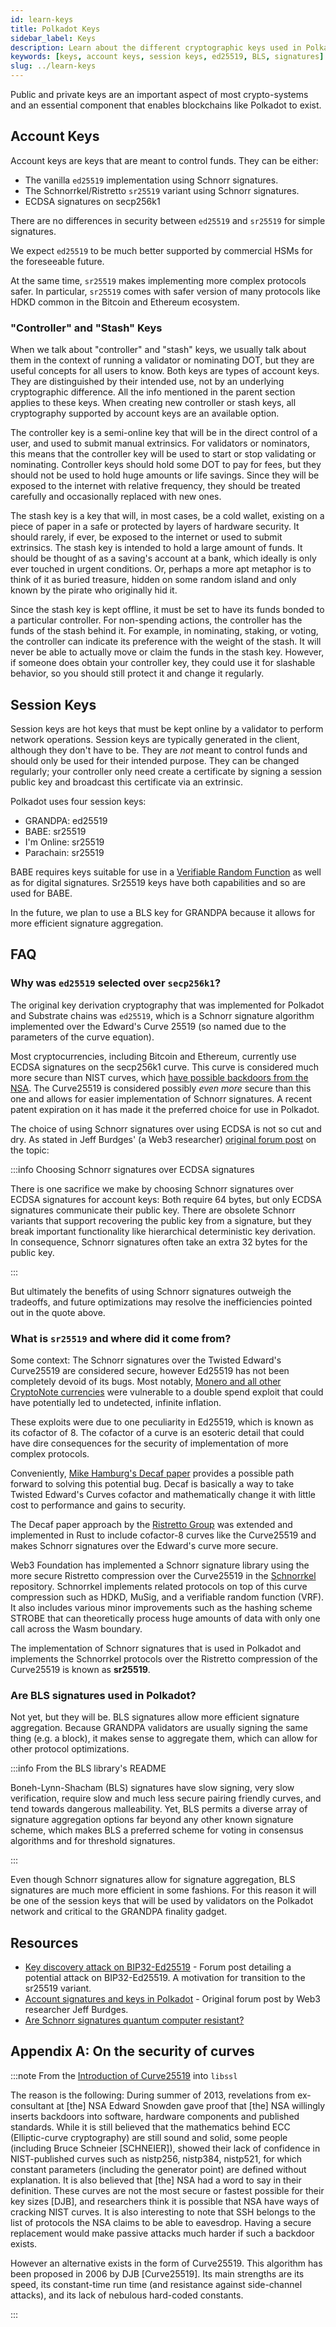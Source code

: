 ```yaml
---
id: learn-keys
title: Polkadot Keys
sidebar_label: Keys
description: Learn about the different cryptographic keys used in Polkadot.
keywords: [keys, account keys, session keys, ed25519, BLS, signatures]
slug: ../learn-keys
---
```


Public and private keys are an important aspect of most crypto-systems and an essential component
that enables blockchains like Polkadot to exist.

## Account Keys

Account keys are keys that are meant to control funds. They can be either:

- The vanilla `ed25519` implementation using Schnorr signatures.
- The Schnorrkel/Ristretto `sr25519` variant using Schnorr signatures.
- ECDSA signatures on secp256k1

There are no differences in security between `ed25519` and `sr25519` for simple signatures.

We expect `ed25519` to be much better supported by commercial HSMs for the foreseeable future.

At the same time, `sr25519` makes implementing more complex protocols safer. In particular,
`sr25519` comes with safer version of many protocols like HDKD common in the Bitcoin and Ethereum
ecosystem.

### "Controller" and "Stash" Keys

When we talk about "controller" and "stash" keys, we usually talk about them in the context of
running a validator or nominating DOT, but they are useful concepts for all users to know. Both keys
are types of account keys. They are distinguished by their intended use, not by an underlying
cryptographic difference. All the info mentioned in the parent section applies to these keys. When
creating new controller or stash keys, all cryptography supported by account keys are an available
option.

The controller key is a semi-online key that will be in the direct control of a user, and used to
submit manual extrinsics. For validators or nominators, this means that the controller key will be
used to start or stop validating or nominating. Controller keys should hold some DOT to pay for
fees, but they should not be used to hold huge amounts or life savings. Since they will be exposed
to the internet with relative frequency, they should be treated carefully and occasionally replaced
with new ones.

The stash key is a key that will, in most cases, be a cold wallet, existing on a piece of paper in a
safe or protected by layers of hardware security. It should rarely, if ever, be exposed to the
internet or used to submit extrinsics. The stash key is intended to hold a large amount of funds. It
should be thought of as a saving's account at a bank, which ideally is only ever touched in urgent
conditions. Or, perhaps a more apt metaphor is to think of it as buried treasure, hidden on some
random island and only known by the pirate who originally hid it.

Since the stash key is kept offline, it must be set to have its funds bonded to a particular
controller. For non-spending actions, the controller has the funds of the stash behind it. For
example, in nominating, staking, or voting, the controller can indicate its preference with the
weight of the stash. It will never be able to actually move or claim the funds in the stash key.
However, if someone does obtain your controller key, they could use it for slashable behavior, so
you should still protect it and change it regularly.

## Session Keys

Session keys are hot keys that must be kept online by a validator to perform network operations.
Session keys are typically generated in the client, although they don't have to be. They are _not_
meant to control funds and should only be used for their intended purpose. They can be changed
regularly; your controller only need create a certificate by signing a session public key and
broadcast this certificate via an extrinsic.

Polkadot uses four session keys:

- GRANDPA: ed25519
- BABE: sr25519
- I'm Online: sr25519
- Parachain: sr25519

BABE requires keys suitable for use in a [Verifiable Random Function](learn-randomness.md/#vrfs) as
well as for digital signatures. Sr25519 keys have both capabilities and so are used for BABE.

In the future, we plan to use a BLS key for GRANDPA because it allows for more efficient signature
aggregation.

## FAQ

### Why was `ed25519` selected over `secp256k1`?

The original key derivation cryptography that was implemented for Polkadot and Substrate chains was
`ed25519`, which is a Schnorr signature algorithm implemented over the Edward's Curve 25519 (so
named due to the parameters of the curve equation).

Most cryptocurrencies, including Bitcoin and Ethereum, currently use ECDSA signatures on the
secp256k1 curve. This curve is considered much more secure than NIST curves, which
[have possible backdoors from the NSA](#appendix-a-on-the-security-of-curves). The Curve25519 is
considered possibly _even more_ secure than this one and allows for easier implementation of Schnorr
signatures. A recent patent expiration on it has made it the preferred choice for use in Polkadot.

The choice of using Schnorr signatures over using ECDSA is not so cut and dry. As stated in Jeff
Burdges' (a Web3 researcher)
[original forum post](https://forum.web3.foundation/t/account-signatures-and-keys-in-polkadot/70/2)
on the topic:

:::info Choosing Schnorr signatures over ECDSA signatures

There is one sacrifice we make by choosing Schnorr signatures over ECDSA signatures for account
keys: Both require 64 bytes, but only ECDSA signatures communicate their public key. There are
obsolete Schnorr variants that support recovering the public key from a signature, but they break
important functionality like hierarchical deterministic key derivation. In consequence, Schnorr
signatures often take an extra 32 bytes for the public key.

:::

But ultimately the benefits of using Schnorr signatures outweigh the tradeoffs, and future
optimizations may resolve the inefficiencies pointed out in the quote above.

### What is `sr25519` and where did it come from?

Some context: The Schnorr signatures over the Twisted Edward's Curve25519 are considered secure,
however Ed25519 has not been completely devoid of its bugs. Most notably,
[Monero and all other CryptoNote currencies](https://www.getmonero.org/2017/05/17/disclosure-of-a-major-bug-in-cryptonote-based-currencies.html)
were vulnerable to a double spend exploit that could have potentially led to undetected, infinite
inflation.

These exploits were due to one peculiarity in Ed25519, which is known as its cofactor of 8. The
cofactor of a curve is an esoteric detail that could have dire consequences for the security of
implementation of more complex protocols.

Conveniently, [Mike Hamburg's Decaf paper](https://www.shiftleft.org/papers/decaf/index.xhtml)
provides a possible path forward to solving this potential bug. Decaf is basically a way to take
Twisted Edward's Curves cofactor and mathematically change it with little cost to performance and
gains to security.

The Decaf paper approach by the [Ristretto Group](https://ristretto.group/) was extended and
implemented in Rust to include cofactor-8 curves like the Curve25519 and makes Schnorr signatures
over the Edward's curve more secure.

Web3 Foundation has implemented a Schnorr signature library using the more secure Ristretto
compression over the Curve25519 in the [Schnorrkel](https://github.com/w3f/schnorrkel) repository.
Schnorrkel implements related protocols on top of this curve compression such as HDKD, MuSig, and a
verifiable random function (VRF). It also includes various minor improvements such as the hashing
scheme STROBE that can theoretically process huge amounts of data with only one call across the Wasm
boundary.

The implementation of Schnorr signatures that is used in Polkadot and implements the Schnorrkel
protocols over the Ristretto compression of the Curve25519 is known as **sr25519**.

### Are BLS signatures used in Polkadot?

Not yet, but they will be. BLS signatures allow more efficient signature aggregation. Because
GRANDPA validators are usually signing the same thing (e.g. a block), it makes sense to aggregate
them, which can allow for other protocol optimizations.

:::info From the BLS library's README

Boneh-Lynn-Shacham (BLS) signatures have slow signing, very slow verification, require slow and
much less secure pairing friendly curves, and tend towards dangerous malleability. Yet, BLS
permits a diverse array of signature aggregation options far beyond any other known signature
scheme, which makes BLS a preferred scheme for voting in consensus algorithms and for threshold
signatures.

:::

Even though Schnorr signatures allow for signature aggregation, BLS signatures are much more
efficient in some fashions. For this reason it will be one of the session keys that will be used by
validators on the Polkadot network and critical to the GRANDPA finality gadget.

## Resources

- [Key discovery attack on BIP32-Ed25519](https://forum.web3.foundation/t/key-recovery-attack-on-bip32-ed25519/44) -
  Forum post detailing a potential attack on BIP32-Ed25519. A motivation for transition to the
  sr25519 variant.
- [Account signatures and keys in Polkadot](https://forum.web3.foundation/t/account-signatures-and-keys-in-polkadot/70) -
  Original forum post by Web3 researcher Jeff Burdges.
- [Are Schnorr signatures quantum computer resistant?](https://bitcoin.stackexchange.com/questions/57965/are-schnorr-signatures-quantum-computer-resistant/57977#57977)

## Appendix A: On the security of curves

:::note From the [Introduction of Curve25519](https://git.libssh.org/projects/libssh.git/tree/doc/curve25519-sha256@libssh.org.txt#n10) into `libssl`

The reason is the following: During summer of 2013, revelations from ex-
consultant at [the] NSA Edward Snowden gave proof that [the] NSA willingly inserts backdoors
into software, hardware components and published standards. While it is still
believed that the mathematics behind ECC (Elliptic-curve cryptography) are still sound and solid,
some people (including Bruce Schneier [SCHNEIER]), showed their lack of confidence
in NIST-published curves such as nistp256, nistp384, nistp521, for which constant
parameters (including the generator point) are defined without explanation. It
is also believed that [the] NSA had a word to say in their definition. These curves
are not the most secure or fastest possible for their key sizes [DJB], and
researchers think it is possible that NSA have ways of cracking NIST curves.
It is also interesting to note that SSH belongs to the list of protocols the NSA
claims to be able to eavesdrop. Having a secure replacement would make passive
attacks much harder if such a backdoor exists.

However an alternative exists in the form of Curve25519. This algorithm has been
proposed in 2006 by DJB [Curve25519]. Its main strengths are its speed, its
constant-time run time (and resistance against side-channel attacks), and its
lack of nebulous hard-coded constants.

:::
